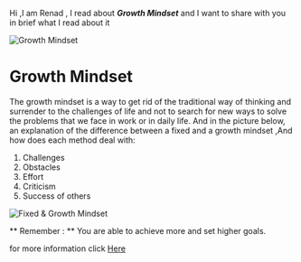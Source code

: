 Hi ,I am Renad , I read about ***Growth Mindset*** and I want to share with you in brief what I read about it 

![Growth Mindset](https://cutt.us/FbNPX)
# Growth Mindset

The growth mindset is a way to get rid of the traditional way of thinking and surrender to the challenges of life and not to search for new ways to solve the problems that we face in work or in daily life.
And in the picture below, an explanation of the difference between a fixed and a growth mindset ,And how does each method deal with:

1. Challenges
2. Obstacles
3. Effort
4. Criticism
5. Success of others

![ Fixed & Growth Mindset](https://cutt.us/wIvDz)

** Remember : ** You are able to achieve more and set higher goals.

for more information click [ Here](https://www.atlassian.com/blog/inside-atlassian/growth-mindset)

